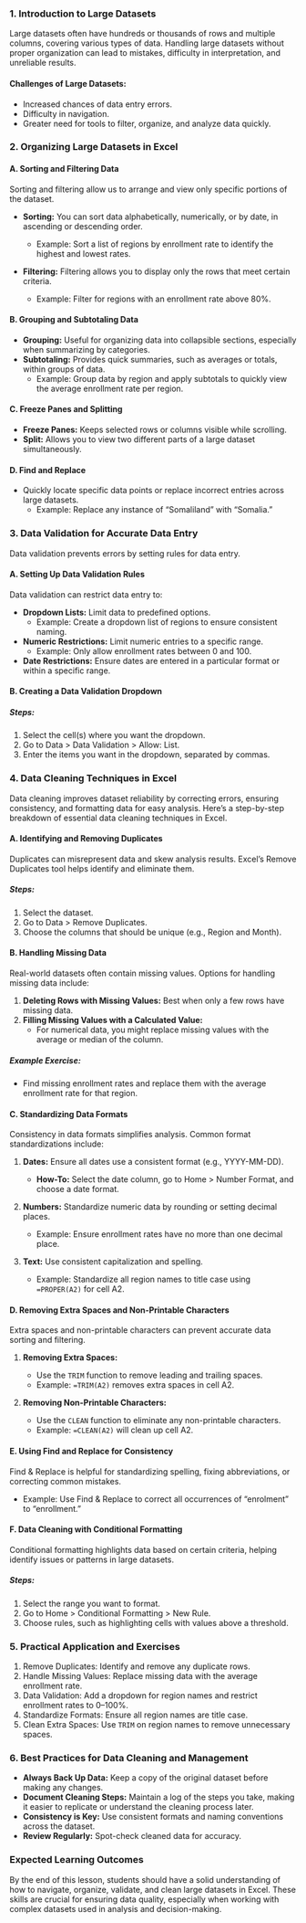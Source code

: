 ### 1. Introduction to Large Datasets
Large datasets often have hundreds or thousands of rows and multiple columns, covering various types of data. Handling large datasets without proper organization can lead to mistakes, difficulty in interpretation, and unreliable results.

#### Challenges of Large Datasets:
- Increased chances of data entry errors.
- Difficulty in navigation.
- Greater need for tools to filter, organize, and analyze data quickly.

### 2. Organizing Large Datasets in Excel
#### A. Sorting and Filtering Data
Sorting and filtering allow us to arrange and view only specific portions of the dataset.
- **Sorting:** You can sort data alphabetically, numerically, or by date, in ascending or descending order.
  - Example: Sort a list of regions by enrollment rate to identify the highest and lowest rates.

- **Filtering:** Filtering allows you to display only the rows that meet certain criteria.
  - Example: Filter for regions with an enrollment rate above 80%.

#### B. Grouping and Subtotaling Data
- **Grouping:** Useful for organizing data into collapsible sections, especially when summarizing by categories.
- **Subtotaling:** Provides quick summaries, such as averages or totals, within groups of data.
  - Example: Group data by region and apply subtotals to quickly view the average enrollment rate per region.

#### C. Freeze Panes and Splitting
- **Freeze Panes:** Keeps selected rows or columns visible while scrolling.
- **Split:** Allows you to view two different parts of a large dataset simultaneously.

#### D. Find and Replace
- Quickly locate specific data points or replace incorrect entries across large datasets.
  - Example: Replace any instance of “Somaliland” with “Somalia.”

### 3. Data Validation for Accurate Data Entry
Data validation prevents errors by setting rules for data entry.

#### A. Setting Up Data Validation Rules
Data validation can restrict data entry to:
- **Dropdown Lists:** Limit data to predefined options.
  - Example: Create a dropdown list of regions to ensure consistent naming.
- **Numeric Restrictions:** Limit numeric entries to a specific range.
  - Example: Only allow enrollment rates between 0 and 100.
- **Date Restrictions:** Ensure dates are entered in a particular format or within a specific range.

#### B. Creating a Data Validation Dropdown
##### Steps:
1. Select the cell(s) where you want the dropdown.
2. Go to Data > Data Validation > Allow: List.
3. Enter the items you want in the dropdown, separated by commas.

### 4. Data Cleaning Techniques in Excel
Data cleaning improves dataset reliability by correcting errors, ensuring consistency, and formatting data for easy analysis. Here’s a step-by-step breakdown of essential data cleaning techniques in Excel.

#### A. Identifying and Removing Duplicates
Duplicates can misrepresent data and skew analysis results. Excel’s Remove Duplicates tool helps identify and eliminate them.
##### Steps:
1. Select the dataset.
2. Go to Data > Remove Duplicates.
3. Choose the columns that should be unique (e.g., Region and Month).

#### B. Handling Missing Data
Real-world datasets often contain missing values. Options for handling missing data include:
1. **Deleting Rows with Missing Values:** Best when only a few rows have missing data.
2. **Filling Missing Values with a Calculated Value:**
   - For numerical data, you might replace missing values with the average or median of the column.

##### Example Exercise:
- Find missing enrollment rates and replace them with the average enrollment rate for that region.

#### C. Standardizing Data Formats
Consistency in data formats simplifies analysis. Common format standardizations include:
1. **Dates:** Ensure all dates use a consistent format (e.g., YYYY-MM-DD).
   - **How-To:** Select the date column, go to Home > Number Format, and choose a date format.
   
2. **Numbers:** Standardize numeric data by rounding or setting decimal places.
   - Example: Ensure enrollment rates have no more than one decimal place.
   
3. **Text:** Use consistent capitalization and spelling.
   - Example: Standardize all region names to title case using `=PROPER(A2)` for cell A2.

#### D. Removing Extra Spaces and Non-Printable Characters
Extra spaces and non-printable characters can prevent accurate data sorting and filtering.
1. **Removing Extra Spaces:**
   - Use the `TRIM` function to remove leading and trailing spaces.
   - Example: `=TRIM(A2)` removes extra spaces in cell A2.
   
2. **Removing Non-Printable Characters:**
   - Use the `CLEAN` function to eliminate any non-printable characters.
   - Example: `=CLEAN(A2)` will clean up cell A2.

#### E. Using Find and Replace for Consistency
Find & Replace is helpful for standardizing spelling, fixing abbreviations, or correcting common mistakes.
- Example: Use Find & Replace to correct all occurrences of “enrolment” to “enrollment.”

#### F. Data Cleaning with Conditional Formatting
Conditional formatting highlights data based on certain criteria, helping identify issues or patterns in large datasets.

##### Steps:
1. Select the range you want to format.
2. Go to Home > Conditional Formatting > New Rule.
3. Choose rules, such as highlighting cells with values above a threshold.

### 5. Practical Application and Exercises
1. Remove Duplicates: Identify and remove any duplicate rows.
2. Handle Missing Values: Replace missing data with the average enrollment rate.
3. Data Validation: Add a dropdown for region names and restrict enrollment rates to 0–100%.
4. Standardize Formats: Ensure all region names are title case.
5. Clean Extra Spaces: Use `TRIM` on region names to remove unnecessary spaces.

### 6. Best Practices for Data Cleaning and Management
- **Always Back Up Data:** Keep a copy of the original dataset before making any changes.
- **Document Cleaning Steps:** Maintain a log of the steps you take, making it easier to replicate or understand the cleaning process later.
- **Consistency is Key:** Use consistent formats and naming conventions across the dataset.
- **Review Regularly:** Spot-check cleaned data for accuracy.

### Expected Learning Outcomes
By the end of this lesson, students should have a solid understanding of how to navigate, organize, validate, and clean large datasets in Excel. These skills are crucial for ensuring data quality, especially when working with complex datasets used in analysis and decision-making.
